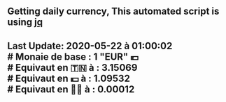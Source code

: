 ## Getting daily currency, This automated script is using [jq](https://stedolan.github.io/jq/)
## Last Update:  2020-05-22 à 01:00:02 </br># Monaie de base : 1 "EUR" 💶 </br> # Equivaut en 🇹🇳 à :  3.15069 </br> # Equivaut en 💵 à : 1.09532</br> # Equivaut en 🐱‍💻 à :  0.00012
